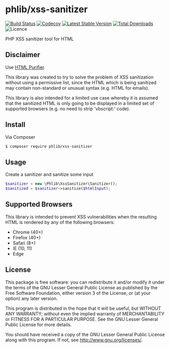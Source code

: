 # phlib/xss-sanitizer

[![Build Status](https://img.shields.io/travis/phlib/xss-sanitizer/master.svg?style=flat-square)](https://travis-ci.org/phlib/xss-sanitizer)
[![Codecov](https://img.shields.io/codecov/c/github/phlib/xss-sanitizer.svg)](https://codecov.io/gh/phlib/xss-sanitizer)
[![Latest Stable Version](https://img.shields.io/packagist/v/phlib/xss-sanitizer.svg?style=flat-square)](https://packagist.org/packages/phlib/xss-sanitizer)
[![Total Downloads](https://img.shields.io/packagist/dt/phlib/xss-sanitizer.svg?style=flat-square)](https://packagist.org/packages/phlib/xss-sanitizer)
![Licence](https://img.shields.io/github/license/phlib/xss-sanitizer.svg)

PHP XSS sanitizer tool for HTML

## Disclaimer

Use [HTML Purifier](http://htmlpurifier.org/).

This library was created to try to solve the problem of XSS sanitization without
using a permissive list, since the HTML which is being sanitized may contain
non-standard or unusual syntax (e.g. HTML for emails).

This library is also intended for a limited use case whereby it is assumed that
the sanitized HTML is only going to be displayed in a limited set of supported
browsers (e.g. no need to strip 'vbscript:' code).

## Install

Via Composer

``` bash
$ composer require phlib/xss-sanitizer
```

## Usage

Create a sanitizer and sanitize some input

``` php
$sanitizer = new \Phlib\XssSanitizer\Sanitizer();
$sanitized = $sanitizer->sanitize($htmlInput);

```

## Supported Browsers

This library is intended to prevent XSS vulnerabilities when the resulting HTML is rendered by any of the following browsers:

* Chrome (40+)
* Firefox (40+)
* Safari (8+)
* IE (10, 11)
* Edge

## License

This package is free software: you can redistribute it and/or modify
it under the terms of the GNU Lesser General Public License as published by
the Free Software Foundation, either version 3 of the License, or
(at your option) any later version.

This program is distributed in the hope that it will be useful,
but WITHOUT ANY WARRANTY; without even the implied warranty of
MERCHANTABILITY or FITNESS FOR A PARTICULAR PURPOSE.  See the
GNU Lesser General Public License for more details.

You should have received a copy of the GNU Lesser General Public License
along with this program.  If not, see <http://www.gnu.org/licenses/>.
